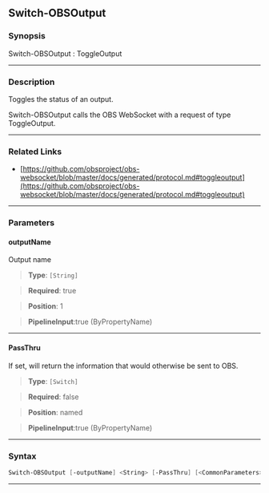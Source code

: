 Switch-OBSOutput
----------------
### Synopsis
Switch-OBSOutput : ToggleOutput

---
### Description

Toggles the status of an output.


Switch-OBSOutput calls the OBS WebSocket with a request of type ToggleOutput.

---
### Related Links
* [https://github.com/obsproject/obs-websocket/blob/master/docs/generated/protocol.md#toggleoutput](https://github.com/obsproject/obs-websocket/blob/master/docs/generated/protocol.md#toggleoutput)



---
### Parameters
#### **outputName**

Output name



> **Type**: ```[String]```

> **Required**: true

> **Position**: 1

> **PipelineInput**:true (ByPropertyName)



---
#### **PassThru**

If set, will return the information that would otherwise be sent to OBS.



> **Type**: ```[Switch]```

> **Required**: false

> **Position**: named

> **PipelineInput**:true (ByPropertyName)



---
### Syntax
```PowerShell
Switch-OBSOutput [-outputName] <String> [-PassThru] [<CommonParameters>]
```
---
